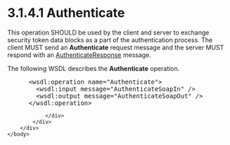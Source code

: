 <html dir="LTR" xmlns:mshelp="http://msdn.microsoft.com/mshelp" xmlns:ddue="http://ddue.schemas.microsoft.com/authoring/2003/5" xmlns:xlink="http://www.w3.org/1999/xlink" xmlns:tool="http://www.microsoft.com/tooltip">
    <head>
        <meta http-equiv="Content-Type" content="text/html; CHARSET=utf-8"></meta>
        <meta name="save" content="history"></meta>
        <title>3.1.4.1 Authenticate</title>
        <xml>
            <mshelp:toctitle title="3.1.4.1 Authenticate"></mshelp:toctitle>
            <mshelp:rltitle title="[MS-SSAS]: Authenticate"></mshelp:rltitle>
            <mshelp:keyword index="A" term="1bd11ffe-2720-45bf-89f1-f28a4a12f143"></mshelp:keyword>
            <mshelp:attr name="DCSext.ContentType" value="open specification"></mshelp:attr>
            <mshelp:attr name="AssetID" value="1bd11ffe-2720-45bf-89f1-f28a4a12f143"></mshelp:attr>
            <mshelp:attr name="TopicType" value="kbRef"></mshelp:attr>
            <mshelp:attr name="DCSext.Title" value="[MS-SSAS]: Authenticate" />
        </xml>
    </head>
    <body>
        <div id="header">
            <h1 class="heading">3.1.4.1 Authenticate</h1>
        </div>
        <div id="mainSection">
            <div id="mainBody">
                <div id="allHistory" class="saveHistory"></div>
                <div id="sectionSection0" class="section" name="collapseableSection">
                    

<p>This operation SHOULD be used by the client and server to
exchange security token data blocks as a part of the authentication process.
The client MUST send an <b>Authenticate</b> request message and the server MUST
respond with an <a href="6ac1aa99-0263-41e2-a9ae-b8019e8802bd.htm">AuthenticateResponse</a>
message.</p>

<p>The following WSDL describes the <b>Authenticate</b>
operation.</p>

<dl>
<dd>
<div><pre> &lt;wsdl:operation name=&quot;Authenticate&quot;&gt;
   &lt;wsdl:input message=&quot;AuthenticateSoapIn&quot; /&gt;
   &lt;wsdl:output message=&quot;AuthenticateSoapOut&quot; /&gt;
 &lt;/wsdl:operation&gt;
</pre></div>
</dd></dl>


                </div>
            </div>
        </div>
    </body>
</html>